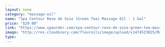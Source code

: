 ```yaml
---
layout: none
category: "massage-oil"
name: "Spa Contour Reve de Soie (Green Tea) Massage Oil - 1 Gal"
price: "$29.00"
link: "https://www.spaorder.com/spa-contour-reve-de-soie-green-tea-massage-oil-1-gal/"
image: "http://res.cloudinary.com/fleuroils/image/upload/v1474523025/Massage%20Oil/1_Gal.jpg"
type: 
---
```

